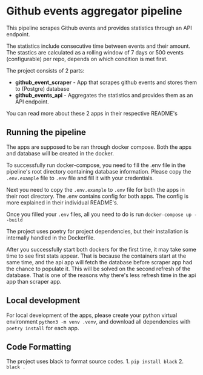 # Github events aggregator pipeline
This pipeline scrapes Github events and provides statistics through an API endpoint.

The statistics include consecutive time between events and their amount. The stastics are calculated
as a rolling window of 7 days or 500 events (configurable) per repo, depends on which condition is met first.

The project consists of 2 parts:
* **github_event_scraper** - App that scrapes github events and stores them to (Postgre) database
* **github_events_api** - Aggregates the statistics and provides them as an API endpoint.

You can read more about these 2 apps in their respective README's

## Running the pipeline
The apps are supposed to be ran through docker compose. Both the apps and database will be created in the docker.

To successfully run docker-compose, you need to fill the .env file in the pipeline's root directory containing 
database information. Please copy the `.env.example` file to `.env` file and fill it with your credentials.

Next you need to copy the `.env.example` to `.env` file for both the apps in their root directory. The .env contains
config for both apps. The config is more explained in their individual README's.

Once you filled your `.env` files, all you need to do is run `docker-compose up --build`

The project uses poetry for project dependencies, but their installation is internally handled in the Dockerfile.

After you successfully start both dockers for the first time, it may take some time to see first stats appear. 
That is because the containers start at the same time, and the api app will fetch the database before scraper app had
the chance to populate it. This will be solved on the second refresh of the database. That is one of the reasons why
there's less refresh time in the api app than scraper app.

## Local development
For local development of the apps, please create your python virtual environment `python3 -m venv .venv`, and download
all dependencies with `poetry install` for each app.

## Code Formatting

The project uses black to format source codes.
    1. `pip install black`
    2. `black .`
